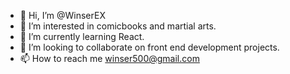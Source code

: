 - 👋 Hi, I’m @WinserEX
- 👀 I’m interested in comicbooks and martial arts.
- 🌱 I’m currently learning React.
- 💞️ I’m looking to collaborate on front end development projects.
- 📫 How to reach me winser500@gmail.com

